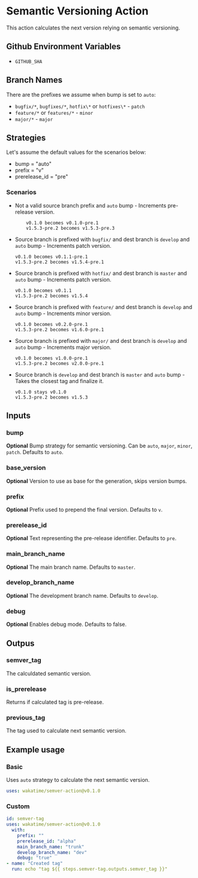 # Semantic Versioning Action

This action calculates the next version relying on semantic versioning.

## Github Environment Variables

- `GITHUB_SHA`

## Branch Names

There are the prefixes we assume when bump is set to `auto`:

- `bugfix/*`, `bugfixes/*`, `hotfix\*` or `hotfixes\*` - `patch`
- `feature/*` or `features/*` - `minor`
- `major/*` - `major`

## Strategies

Let's assume the default values for the scenarios below:

- bump = "auto"
- prefix = "v"
- prerelease_id = "pre"

### Scenarios

- Not a valid source branch prefix and `auto` bump - Increments pre-release version.

    ```text
        v0.1.0 becomes v0.1.0-pre.1
        v1.5.3-pre.2 becomes v1.5.3-pre.3
    ```

- Source branch is prefixed with `bugfix/` and dest branch is `develop` and `auto` bump - Increments patch version.

    ```text
    v0.1.0 becomes v0.1.1-pre.1
    v1.5.3-pre.2 becomes v1.5.4-pre.1
    ```

- Source branch is prefixed with `hotfix/` and dest branch is `master` and `auto` bump - Increments patch version.

    ```text
    v0.1.0 becomes v0.1.1
    v1.5.3-pre.2 becomes v1.5.4
    ```

- Source branch is prefixed with `feature/` and dest branch is `develop` and `auto` bump - Increments minor version.

    ```text
    v0.1.0 becomes v0.2.0-pre.1
    v1.5.3-pre.2 becomes v1.6.0-pre.1
    ```

- Source branch is prefixed with `major/` and dest branch is `develop` and `auto` bump - Increments major version.

    ```text
    v0.1.0 becomes v1.0.0-pre.1
    v1.5.3-pre.2 becomes v2.0.0-pre.1
    ```

- Source branch is `develop` and dest branch is `master` and `auto` bump - Takes the closest tag and finalize it.

    ```text
    v0.1.0 stays v0.1.0
    v1.5.3-pre.2 becomes v1.5.3
    ```

## Inputs

### bump

**Optional** Bump strategy for semantic versioning. Can be `auto`, `major`, `minor`, `patch`. Defaults to `auto`.

### base_version

**Optional** Version to use as base for the generation, skips version bumps.

### prefix

**Optional** Prefix used to prepend the final version. Defaults to `v`.

### prerelease_id

**Optional** Text representing the pre-release identifier. Defaults to `pre`.

### main_branch_name

**Optional** The main branch name. Defaults to `master`.

### develop_branch_name

**Optional** The development branch name. Defaults to `develop`.

### debug

**Optional** Enables debug mode. Defaults to false.

## Outpus

### semver_tag

The calculdated semantic version.

### is_prerelease

Returns if calculated tag is pre-release.

### previous_tag

The tag used to calculate next semantic version.

## Example usage

### Basic

Uses `auto` strategy to calculate the next semantic version.

```yaml
uses: wakatime/semver-action@v0.1.0
```

### Custom

```yaml
id: semver-tag
uses: wakatime/semver-action@v0.1.0
  with:
    prefix: ""
    prerelease_id: "alpha"
    main_branch_name: "trunk"
    develop_branch_name: "dev"
    debug: "true"
- name: "Created tag"
  run: echo "tag ${{ steps.semver-tag.outputs.semver_tag }}"
```

